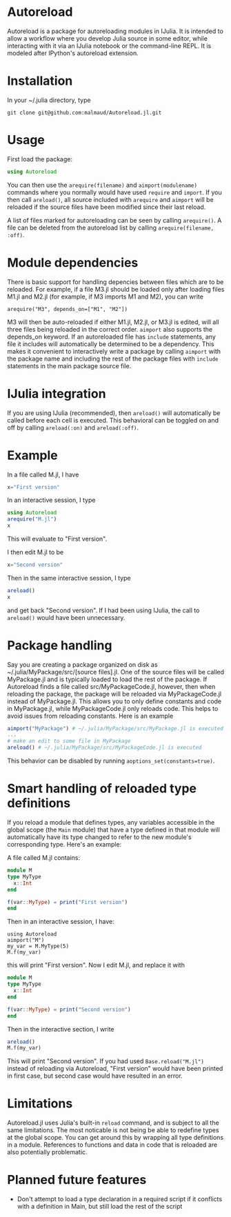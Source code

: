 Autoreload
===============

Autoreload is a package for autoreloading modules in IJulia. It is intended to allow a workflow where you develop Julia source in some editor, while interacting with it via an IJulia notebook or the command-line REPL. It is modeled after IPython's autoreload extension.

Installation
=============
In your ~/.julia directory, type 

```
git clone git@github.com:malmaud/Autoreload.jl.git
```

Usage
=======
First load the package:

```julia
using Autoreload
```

You can then use the ```arequire(filename)``` and ```aimport(modulename)``` commands where you normally would have used ```require``` and ```import```. If you then call ```areload()```, all source included with ```arequire``` and ```aimport``` will be reloaded if the source files have been modified since their last reload. 

A list of files marked for autoreloading can be seen by calling ```arequire()```. A file can be deleted from the autoreload list by calling ```arequire(filename, :off)```.

Module dependencies
====================
There is basic support for handling depencies between files which are to be reloaded. For example, if a file M3.jl should be loaded only after loading files M1.jl and M2.jl (for example, if M3 imports M1 and M2), you can write

```
arequire("M3", depends_on=["M1", "M2"])
```

M3 will then be auto-reloaded if either M1.jl, M2.jl, or M3.jl is edited, will all three files being reloaded in the correct order. ```aimport``` also supports the depends_on keyword. If an autoreloaded file has ```include``` statements, any file it includes will automatically be determined to be a dependency. This makes it convenient to interactively write a package by calling ```aimport``` with the package name and including the rest of the package files with ```include``` statements in the main package source file.


IJulia integration
===================
If you are using IJulia (recommended), then ```areload()``` will automatically be called before each cell is executed. This behavioral can be toggled on and off by calling ```areload(:on)``` and ```areload(:off)```.

Example
========
In a file called M.jl, I have

```julia
x="First version"
```

In an interactive session, I type

```julia
using Autoreload
arequire("M.jl")
x
```
This will evaluate to "First version".

I then edit M.jl to be

```julia
x="Second version"
```

Then in the same interactive session, I type

```julia
areload()
x
```

and get back "Second version". If I had been using IJulia, the call to ```areload()``` would have been unnecessary.

Package handling
==================
Say you are creating a package organized on disk as ~/.julia/MyPackage/src/[source files].jl. One of the source files will be called MyPackage.jl and is typically loaded to load the rest of the package. If Autoreload finds a file called src/MyPackageCode.jl, however, then when reloading the package, the package will be reloaded via MyPackageCode.jl instead of MyPackage.jl. This allows you to only define constants and code in MyPackage.jl, while MyPackageCode.jl only reloads code. This helps to avoid issues from reloading constants. Here is an example

```julia
aimport("MyPackage") # ~/.julia/MyPackage/src/MyPackage.jl is executed
...
# make an edit to some file in MyPackage
areload() # ~/.julia/MyPackage/src/MyPackageCode.jl is executed 
```

This behavior can be disabled by running ```aoptions_set(constants=true)```.


Smart handling of reloaded type definitions
=============================================
If you reload a module that defines  types, any variables accessible in the global scope (the ```Main``` module) that have a type defined in that module will automatically have its type changed to refer to the new module's corresponding type. Here's an example:

A file called M.jl contains:

```julia
module M
type MyType
  x::Int
end

f(var::MyType) = print("First version")
end
```

Then in an interactive session, I have:

```
using Autoreload
aimport("M")
my_var = M.MyType(5)
M.f(my_var)
```

this will print "First version". Now I edit M.jl, and replace it with

```julia
module M
type MyType
  x::Int
end

f(var::MyType) = print("Second version")
end
```

Then in the interactive section, I write

```julia
areload()
M.f(my_var)
```

This will print "Second version". If you had used ```Base.reload("M.jl")``` instead of reloading via Autoreload, "First version" would have been printed in first case, but second case would have resulted in an error.

Limitations
============
Autoreload.jl uses Julia's built-in ```reload``` command, and is subject to all the same limitations. The most noticable is not being be able to redefine types at the global scope. You can get around this by wrapping all type definitions in a module. References to functions and data in code that is reloaded are also potentially problematic. 


Planned future features
==========================

* Don't attempt to load a type declaration  in a required script if it conflicts with a definition in Main, but still load the rest of the script


